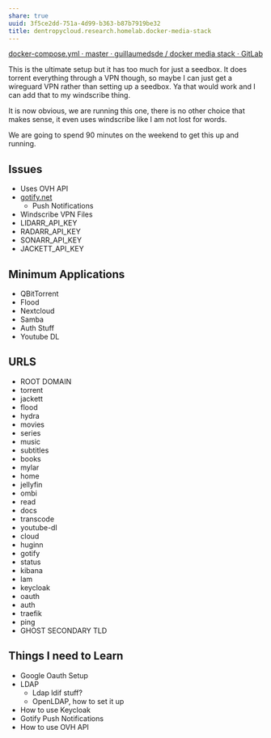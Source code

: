 ```yaml
---
share: true
uuid: 3f5ce2dd-751a-4d99-b363-b87b7919be32
title: dentropycloud.research.homelab.docker-media-stack
---
```

[docker-compose.yml · master · guillaumedsde / docker media stack · GitLab](https://gitlab.com/guillaumedsde/docker-media-stack/-/blob/master/docker-compose.yml)

This is the ultimate setup but it has too much for just a seedbox. It does torrent everything through a VPN though, so maybe I can just get a wireguard VPN rather than setting up a seedbox. Ya that would work and I can add that to my windscribe thing.

It is now obvious, we are running this one, there is no other choice that makes sense, it even uses windscribe like I am not lost for words.

We are going to spend 90 minutes on the weekend to get this up and running.

Issues
------

*   Uses OVH API
*   [gotify.net](https://gotify.net/)
    *   Push Notifications
*   Windscribe VPN Files
*   LIDARR\_API\_KEY
*   RADARR\_API\_KEY
*   SONARR\_API\_KEY
*   JACKETT\_API\_KEY

Minimum Applications
--------------------

*   QBitTorrent
*   Flood
*   Nextcloud
*   Samba
*   Auth Stuff
*   Youtube DL

URLS
----

*   ROOT DOMAIN
*   torrent
*   jackett
*   flood
*   hydra
*   movies
*   series
*   music
*   subtitles
*   books
*   mylar
*   home
*   jellyfin
*   ombi
*   read
*   docs
*   transcode
*   youtube-dl
*   cloud
*   huginn
*   gotify
*   status
*   kibana
*   lam
*   keycloak
*   oauth
*   auth
*   traefik
*   ping
*   GHOST SECONDARY TLD

Things I need to Learn
----------------------

*   Google Oauth Setup
*   LDAP
    *   Ldap ldif stuff?
    *   OpenLDAP, how to set it up
*   How to use Keycloak
*   Gotify Push Notifications
*   How to use OVH API